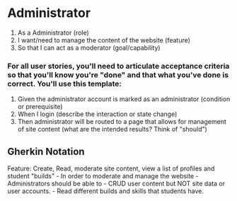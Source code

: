 # Administrator

1. As a Administrator (role)
2. I want/need to manage the content of the website (feature)
3. So that I can act as a moderator (goal/capability)

### For all user stories, you'll need to articulate acceptance criteria so that you'll know you're "done" and that what you've done is correct. You'll use this template:

1. Given the administrator account is marked as an administrator (condition or prerequisite)
2. When I login (describe the interaction or state change)
3. Then administrator will be routed to a page that allows for management of site content (what are the intended results? Think of "should")

## Gherkin Notation

Feature: Create, Read, moderate site content, view a list of profiles and student "builds"
    - In order to moderate and manage the website
    - Administrators should be able to
    - CRUD user content but NOT site data or user accounts.
    - Read different builds and skills that students have.